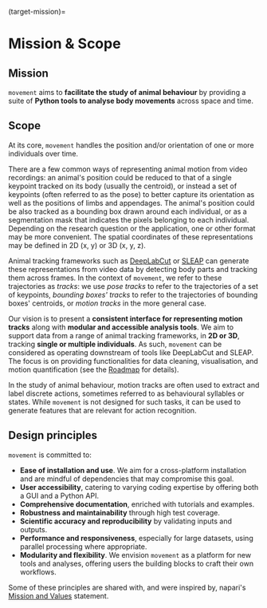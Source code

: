 (target-mission)=
# Mission & Scope

## Mission

`movement` aims to **facilitate the study of animal behaviour**
by providing a suite of **Python tools to analyse body movements**
across space and time.

## Scope

At its core, `movement` handles the position and/or orientation
of one or more individuals over time.

There are a few common ways of representing animal motion from video
recordings: an animal's position could be reduced to that of a single keypoint
tracked on its body (usually the centroid), or instead a set of keypoints
(often referred to as the pose) to better capture its orientation as well as
the positions of limbs and appendages. The animal's position could be also
tracked as a bounding box drawn around each individual, or as a segmentation
mask that indicates the pixels belonging to each individual. Depending on the
research question or the application, one or other format may be more
convenient. The spatial coordinates of these representations may be defined
in 2D (x, y) or 3D (x, y, z).

Animal tracking frameworks such as [DeepLabCut](dlc:) or [SLEAP](sleap:) can
generate these representations from video data by detecting body parts and
tracking them across frames. In the context of `movement`, we refer to these
trajectories as _tracks_: we use _pose tracks_ to refer to the trajectories
of a set of keypoints, _bounding boxes' tracks_ to refer to the trajectories
of bounding boxes' centroids, or _motion tracks_ in the more general case.

Our vision is to present a **consistent interface for representing motion
tracks** along with **modular and accessible analysis tools**. We aim to
support data from a range of animal tracking frameworks, in **2D or 3D**,
tracking **single or multiple individuals**. As such, `movement` can be
considered as operating downstream of tools like DeepLabCut and SLEAP.
The focus is on providing functionalities for data cleaning, visualisation,
and motion quantification (see the [Roadmap](target-roadmaps) for details).

In the study of animal behaviour, motion tracks are often used to extract and
label discrete actions, sometimes referred to as behavioural syllables or
states. While `movement` is not designed for such tasks, it can be used to
generate features that are relevant for action recognition.

## Design principles

`movement` is committed to:
- __Ease of installation and use__. We aim for a cross-platform installation and are mindful of dependencies that may compromise this goal.
- __User accessibility__, catering to varying coding expertise by offering both a GUI and a Python API.
- __Comprehensive documentation__, enriched with tutorials and examples.
- __Robustness and maintainability__ through high test coverage.
- __Scientific accuracy and reproducibility__ by validating inputs and outputs.
- __Performance and responsiveness__, especially for large datasets, using parallel processing where appropriate.
- __Modularity and flexibility__. We envision `movement` as a platform for new tools and analyses, offering users the building blocks to craft their own workflows.

Some of these principles are shared with, and were inspired by, napari's [Mission and Values](napari:community/mission_and_values) statement.
